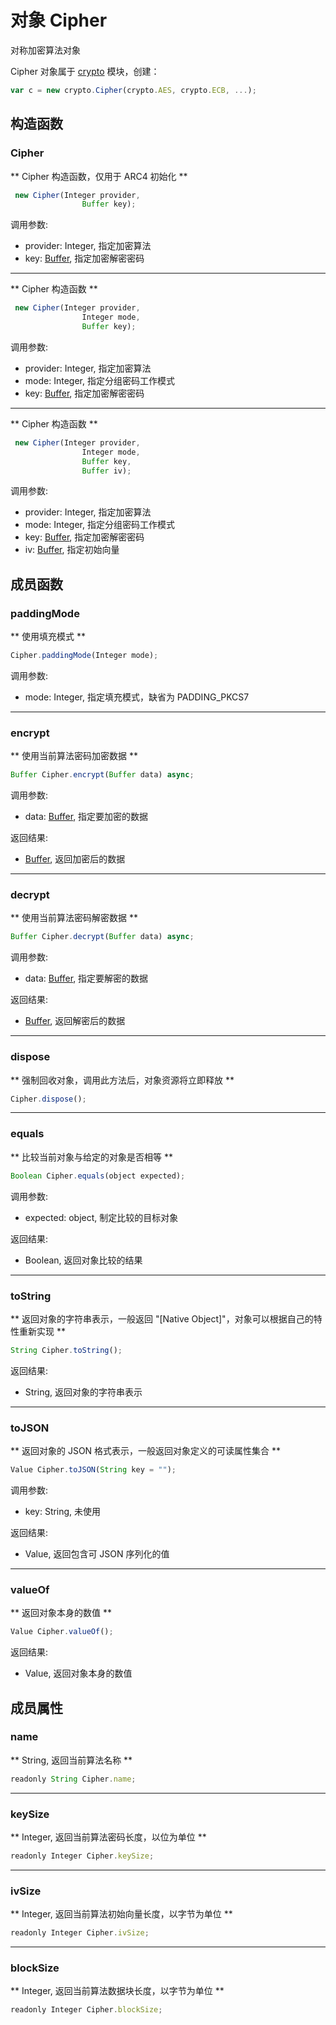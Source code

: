 # 对象 Cipher
对称加密算法对象

Cipher 对象属于 [crypto](../../module/ifs/crypto.md) 模块，创建：
```JavaScript
var c = new crypto.Cipher(crypto.AES, crypto.ECB, ...);
```

## 构造函数
        
### Cipher
** Cipher 构造函数，仅用于 ARC4 初始化 **
```JavaScript
 new Cipher(Integer provider,
                Buffer key);
```

调用参数:
* provider: Integer, 指定加密算法
* key: [Buffer](Buffer.md), 指定加密解密密码

--------------------------
** Cipher 构造函数 **
```JavaScript
 new Cipher(Integer provider,
                Integer mode,
                Buffer key);
```

调用参数:
* provider: Integer, 指定加密算法
* mode: Integer, 指定分组密码工作模式
* key: [Buffer](Buffer.md), 指定加密解密密码

--------------------------
** Cipher 构造函数 **
```JavaScript
 new Cipher(Integer provider,
                Integer mode,
                Buffer key,
                Buffer iv);
```

调用参数:
* provider: Integer, 指定加密算法
* mode: Integer, 指定分组密码工作模式
* key: [Buffer](Buffer.md), 指定加密解密密码
* iv: [Buffer](Buffer.md), 指定初始向量

## 成员函数
        
### paddingMode
** 使用填充模式 **
```JavaScript
Cipher.paddingMode(Integer mode);
```

调用参数:
* mode: Integer, 指定填充模式，缺省为 PADDING_PKCS7

--------------------------
### encrypt
** 使用当前算法密码加密数据 **
```JavaScript
Buffer Cipher.encrypt(Buffer data) async;
```

调用参数:
* data: [Buffer](Buffer.md), 指定要加密的数据

返回结果:
* [Buffer](Buffer.md), 返回加密后的数据

--------------------------
### decrypt
** 使用当前算法密码解密数据 **
```JavaScript
Buffer Cipher.decrypt(Buffer data) async;
```

调用参数:
* data: [Buffer](Buffer.md), 指定要解密的数据

返回结果:
* [Buffer](Buffer.md), 返回解密后的数据

--------------------------
### dispose
** 强制回收对象，调用此方法后，对象资源将立即释放 **
```JavaScript
Cipher.dispose();
```

--------------------------
### equals
** 比较当前对象与给定的对象是否相等 **
```JavaScript
Boolean Cipher.equals(object expected);
```

调用参数:
* expected: object, 制定比较的目标对象

返回结果:
* Boolean, 返回对象比较的结果

--------------------------
### toString
** 返回对象的字符串表示，一般返回 "[Native Object]"，对象可以根据自己的特性重新实现 **
```JavaScript
String Cipher.toString();
```

返回结果:
* String, 返回对象的字符串表示

--------------------------
### toJSON
** 返回对象的 JSON 格式表示，一般返回对象定义的可读属性集合 **
```JavaScript
Value Cipher.toJSON(String key = "");
```

调用参数:
* key: String, 未使用

返回结果:
* Value, 返回包含可 JSON 序列化的值

--------------------------
### valueOf
** 返回对象本身的数值 **
```JavaScript
Value Cipher.valueOf();
```

返回结果:
* Value, 返回对象本身的数值

## 成员属性
        
### name
** String, 返回当前算法名称 **
```JavaScript
readonly String Cipher.name;
```

--------------------------
### keySize
** Integer, 返回当前算法密码长度，以位为单位 **
```JavaScript
readonly Integer Cipher.keySize;
```

--------------------------
### ivSize
** Integer, 返回当前算法初始向量长度，以字节为单位 **
```JavaScript
readonly Integer Cipher.ivSize;
```

--------------------------
### blockSize
** Integer, 返回当前算法数据块长度，以字节为单位 **
```JavaScript
readonly Integer Cipher.blockSize;
```

